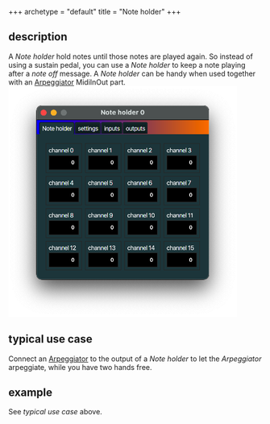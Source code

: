 +++
archetype = "default"
title = "Note holder"
+++

## description
A *Note holder* hold notes until those notes are played again. So instead of using a sustain pedal,
you can use a *Note holder* to keep a note playing after a *note off* message.
A *Note holder* can be handy when used together with an [Arpeggiator](../arpeggiator/) MidiInOut part.
![Note holder](note_holder.png)

## typical use case
Connect an [Arpeggiator](../arpeggiator/) to the output of a *Note holder* to let the *Arpeggiator*
arpeggiate, while you have two hands free.


## example
See *typical use case* above.
